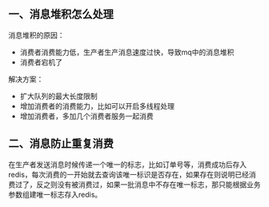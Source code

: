 ## 一、消息堆积怎么处理

消息堆积的原因：

- 消费者消费能力低，生产者生产消息速度过快，导致mq中的消息堆积
- 消费者宕机了

解决方案：

- 扩大队列的最大长度限制
- 增加消费者的消费能力，比如可以开启多线程处理
- 增加消费者，多加几个消费者服务一起消费

## 二、消息防止重复消费

在生产者发送消息时候传递一个唯一的标志，比如订单号等，消费成功后存入redis，每次消费的一开始就去查询该唯一标识是否存在，如果存在则说明已经消费过了，反之则没有被消费过，如果一批消息中不存在唯一标志，那只能根据业务参数组建唯一标志存入redis。